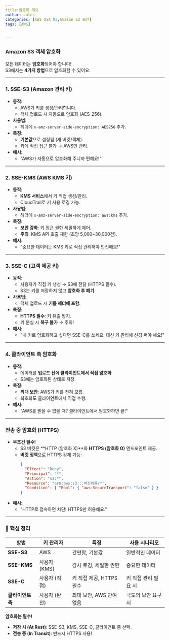 ```yaml
---
title:암호화 개요
author: cotes   
categories: [AWS SSA 03,Amazon S3 보안]
tags: [AWS]


---
```


### **Amazon S3 객체 암호화**
모든 데이터는 **암호화**되어야 합니다!  
S3에서는 **4가지 방법**으로 암호화할 수 있어요.  

---

### **1. SSE-S3 (Amazon 관리 키)**  
- **동작**:  
  - AWS가 키를 생성/관리합니다.  
  - 객체 업로드 시 자동으로 암호화 (AES-256).  
- **사용법**:  
  - 헤더에 `x-amz-server-side-encryption: AES256` 추가.  
- **특징**:  
  - **기본값**으로 설정됨 (새 버킷/객체).  
  - 키에 직접 접근 불가 → AWS만 관리.  
- **예시**:  
  - "AWS가 자동으로 암호화해 주니까 편해요!"  

---

### **2. SSE-KMS (AWS KMS 키)**  
- **동작**:  
  - **KMS 서비스**에서 키 직접 생성/관리.  
  - CloudTrail로 키 사용 로깅 가능.  
- **사용법**:  
  - 헤더에 `x-amz-server-side-encryption: aws:kms` 추가.  
- **특징**:  
  - **보안 강화**: 키 접근 권한 세밀하게 제어.  
  - **주의**: KMS API 호출 제한 (초당 5,000~30,000건).  
- **예시**:  
  - "중요한 데이터는 KMS 키로 직접 관리해야 안전해요!"  

---

### **3. SSE-C (고객 제공 키)**  
- **동작**:  
  - 사용자가 직접 키 생성 → S3에 전달 (HTTPS 필수).  
  - S3는 키를 저장하지 않고 **암호화 후 폐기**.  
- **사용법**:  
  - 객체 업로드 시 **키를 헤더에 포함**.  
- **특징**:  
  - **HTTPS 필수**: 키 유출 방지.  
  - 키 분실 시 **복구 불가** → 주의!  
- **예시**:  
  - "내 키로 암호화하고 싶다면 SSE-C를 쓰세요. 대신 키 관리에 신경 써야 해요!"  

---

### **4. 클라이언트 측 암호화**  
- **동작**:  
  - 데이터를 **업로드 전에 클라이언트에서 직접 암호화**.  
  - S3에는 암호화된 상태로 저장.  
- **특징**:  
  - **최대 보안**: AWS가 키를 전혀 모름.  
  - 복호화도 클라이언트에서 직접 수행.  
- **예시**:  
  - "AWS를 믿을 수 없을 때? 클라이언트에서 암호화하면 끝!"  

---

### **전송 중 암호화 (HTTPS)**  
- **무조건 필수!**  
  - S3 버킷은 **HTTP (암호화 X)**와 **HTTPS (암호화 O)** 엔드포인트 제공.  
  - **버킷 정책**으로 HTTPS 강제 가능:  
    ```json
    {
      "Effect": "Deny",
      "Principal": "*",
      "Action": "s3:*",
      "Resource": "arn:aws:s3:::버킷이름/*",
      "Condition": { "Bool": { "aws:SecureTransport": "false" } }
    }
    ```
- **예시**:  
  - "HTTP로 접속하면 차단! HTTPS만 허용해요."  

---

### **📌 핵심 정리**  
| 방법              | 키 관리자     | 특징                     | 사용 시나리오        |
| ----------------- | ------------- | ------------------------ | -------------------- |
| **SSE-S3**        | AWS           | 간편함, 기본값           | 일반적인 데이터      |
| **SSE-KMS**       | 사용자 (KMS)  | 감사 로깅, 세밀한 권한   | 중요한 데이터        |
| **SSE-C**         | 사용자 (직접) | 키 직접 제공, HTTPS 필수 | 키 직접 관리 필요 시 |
| **클라이언트 측** | 사용자 (완전) | 최대 보안, AWS 관여 없음 | 극도의 보안 요구 시  |

**암호화는 필수!**  
- **저장 시 (At Rest)**: SSE-S3, KMS, SSE-C, 클라이언트 중 선택.  
- **전송 중 (In Transit)**: 반드시 HTTPS 사용!